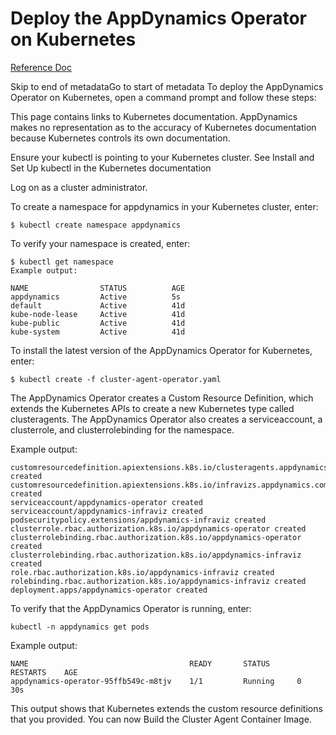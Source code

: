 
# Deploy the AppDynamics Operator on Kubernetes


[Reference Doc](https://docs.appdynamics.com/display/PRO45/Deploy+the+AppDynamics+Operator+on+Kubernetes)

Skip to end of metadataGo to start of metadata
To deploy the AppDynamics Operator on Kubernetes, open a command prompt and follow these steps:


This page contains links to Kubernetes documentation. AppDynamics makes no representation as to the accuracy of Kubernetes documentation because Kubernetes controls its own documentation.

Ensure your kubectl is pointing to your Kubernetes cluster. See Install and Set Up kubectl in the Kubernetes documentation

Log on as a cluster administrator.

To create a namespace for appdynamics in your Kubernetes cluster, enter:
```
$ kubectl create namespace appdynamics
```

To verify your namespace is created, enter:
```
$ kubectl get namespace
Example output:

NAME                STATUS          AGE
appdynamics         Active          5s
default             Active          41d
kube-node-lease     Active          41d
kube-public         Active          41d
kube-system         Active          41d
```
To install the latest version of the AppDynamics Operator for Kubernetes, enter:
```
$ kubectl create -f cluster-agent-operator.yaml
```
The AppDynamics Operator creates a Custom Resource Definition, which extends the Kubernetes APIs to create a new Kubernetes type called clusteragents. The AppDynamics Operator also creates a serviceaccount, a clusterrole, and clusterrolebinding for the namespace.

Example output: 
```
customresourcedefinition.apiextensions.k8s.io/clusteragents.appdynamics.com created
customresourcedefinition.apiextensions.k8s.io/infravizs.appdynamics.com created
serviceaccount/appdynamics-operator created
serviceaccount/appdynamics-infraviz created
podsecuritypolicy.extensions/appdynamics-infraviz created
clusterrole.rbac.authorization.k8s.io/appdynamics-operator created
clusterrolebinding.rbac.authorization.k8s.io/appdynamics-operator created
clusterrolebinding.rbac.authorization.k8s.io/appdynamics-infraviz created
role.rbac.authorization.k8s.io/appdynamics-infraviz created
rolebinding.rbac.authorization.k8s.io/appdynamics-infraviz created
deployment.apps/appdynamics-operator created

```

To verify that the AppDynamics Operator is running, enter:
```
kubectl -n appdynamics get pods
```
Example output:
```
NAME                                    READY       STATUS      RESTARTS    AGE
appdynamics-operator-95ffb549c-m8tjv    1/1         Running     0           30s
```
This output shows that Kubernetes extends the custom resource definitions that you provided. You can now Build the Cluster Agent Container Image.